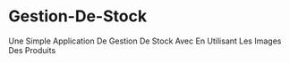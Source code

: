 # Gestion-De-Stock

Une Simple Application De Gestion De Stock Avec En Utilisant Les Images Des Produits
